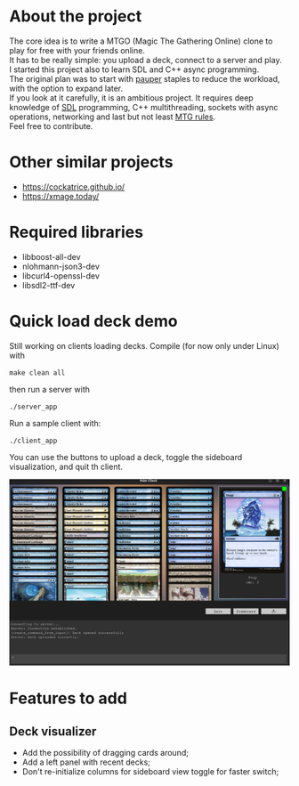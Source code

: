# About the project
The core idea is to write a MTGO (Magic The Gathering Online) clone to play for free with your friends online.\
It has to be really simple: you upload a deck, connect to a server and play.\
I started this project also to learn SDL and C++ async programming.\
The original plan was to start with [pauper](https://www.mtggoldfish.com/metagame/pauper#paper) staples to reduce the workload, with the option to expand later.\
If you look at it carefully, it is an ambitious project. It requires deep knowledge of [SDL](https://wiki.libsdl.org/wiki/index) programming, C++ multithreading, sockets with async operations, networking and last but not least [MTG rules](https://media.wizards.com/2025/downloads/MagicCompRules%2020250725.pdf).\
Feel free to contribute.

# Other similar projects
+ https://cockatrice.github.io/
+ https://xmage.today/
  
# Required libraries
+ libboost-all-dev
+ nlohmann-json3-dev
+ libcurl4-openssl-dev    
+ libsdl2-ttf-dev

# Quick load deck demo
Still working on clients loading decks.
Compile (for now only under Linux) with
```
make clean all
```
then run a server with
```
./server_app
```
Run a sample client with:
```
./client_app
```
You can use the buttons to upload a deck, toggle the sideboard visualization, and quit th client.

![screenshot](client.png)

# Features to add
## Deck visualizer
+ Add the possibility of dragging cards around;
+ Add a left panel with recent decks;
+ Don't re-initialize columns for sideboard view toggle for faster switch;


